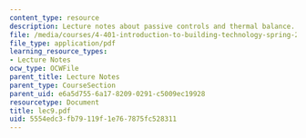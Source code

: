 ```yaml
---
content_type: resource
description: Lecture notes about passive controls and thermal balance.
file: /media/courses/4-401-introduction-to-building-technology-spring-2006/5554edc3fb79119f1e767875fc528311_lec9.pdf
file_type: application/pdf
learning_resource_types:
- Lecture Notes
ocw_type: OCWFile
parent_title: Lecture Notes
parent_type: CourseSection
parent_uid: e6a5d755-6a17-8209-0291-c5009ec19928
resourcetype: Document
title: lec9.pdf
uid: 5554edc3-fb79-119f-1e76-7875fc528311
---
```

